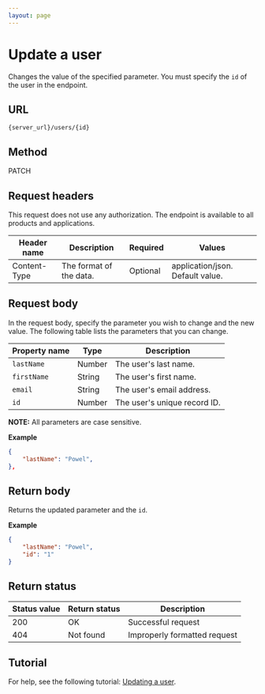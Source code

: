 ```yaml
---
layout: page
---
```

# Update a user

Changes the value of the specified parameter. You must specify the `id` of the user in the endpoint.

## URL

```shell
{server_url}/users/{id}
```

## Method

PATCH

## Request headers

This request does not use any authorization. The endpoint is available to all products and applications.

| Header name | Description | Required | Values |
| -------------- | ------ | ------------ |------------ |
| Content-Type | The format of the data. | Optional | application/json. Default value.  |

## Request body

In the request body, specify the parameter you wish to change and the new value. The following table lists the parameters that you can change.

| Property name | Type | Description |
| ------------- | ----------- | ----------- |
| `lastName` | Number | The user's last name. |
| `firstName` | String | The user's first name. |
| `email` | String | The user's email address.|
| `id` | Number | The user's unique record ID.|

**NOTE:** All parameters are case sensitive.

**Example**

```json
{
    "lastName": "Powel",
},
```

## Return body

Returns the updated parameter and the `id`.

**Example**

```json
{
    "lastName": "Powel",
    "id": "1"
}
```

## Return status

| Status value | Return status | Description |
| ------------- | ----------- | -----------|
| 200| OK| Successful request|
| 404| Not found | Improperly formatted request|

## Tutorial

For help, see the following tutorial: [Updating a user](../tutorial/update_user.md).
